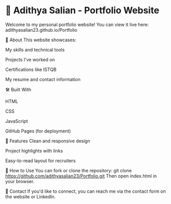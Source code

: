 # 💼 Adithya Salian - Portfolio Website

Welcome to my personal portfolio website!
You can view it live here: adithyasalian23.github.io/Portfolio

📌 About
This website showcases:

My skills and technical tools

Projects I've worked on

Certifications like ISTQB

My resume and contact information

🛠️ Built With

HTML

CSS

JavaScript

GitHub Pages (for deployment)

📂 Features
Clean and responsive design

Project highlights with links

Easy-to-read layout for recruiters

🚀 How to Use
You can fork or clone the repository:
git clone https://github.com/adithyasalian23/Portfolio.git
Then open index.html in your browser.

📧 Contact
If you'd like to connect, you can reach me via the contact form on the website or LinkedIn.







